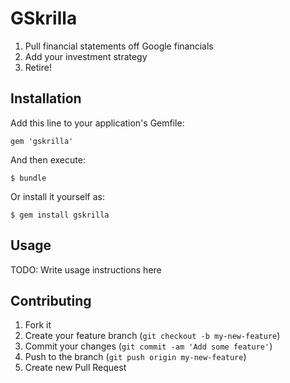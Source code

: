 # GSkrilla

1. Pull financial statements off Google financials
2. Add your investment strategy
3. Retire!

## Installation

Add this line to your application's Gemfile:

    gem 'gskrilla'

And then execute:

    $ bundle

Or install it yourself as:

    $ gem install gskrilla

## Usage

TODO: Write usage instructions here

## Contributing

1. Fork it
2. Create your feature branch (`git checkout -b my-new-feature`)
3. Commit your changes (`git commit -am 'Add some feature'`)
4. Push to the branch (`git push origin my-new-feature`)
5. Create new Pull Request
